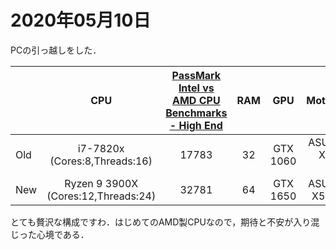 # 2020年05月10日 


PCの引っ越しをした．

|     |                 CPU                 |     **[PassMark Intel vs AMD CPU Benchmarks - High End](https://www.cpubenchmark.net/high_end_cpus.html)**  |     RAM    |    GPU   |       Motherboard       |
|-----|:-----------------------------------:|:-----:|:----------:|:--------:|:-----------------------:|
| Old | i7-7820x (Cores:8,Threads:16)       | 17783 |  32 | GTX 1060 | ASUS PRIME X299-A (ATX) |
| New | Ryzen 9 3900X (Cores:12,Threads:24) | 32781 |  64 | GTX 1650 | ASUS PRIME X570-PRO     |



とても贅沢な構成ですわ．はじめてのAMD製CPUなので，期待と不安が入り混じった心境である．